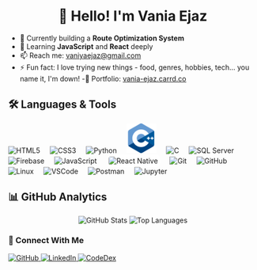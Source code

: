 <h1 align="center">👋 Hello! I'm Vania Ejaz</h1>

- 🔭 Currently building a **Route Optimization System** 
- 🌱 Learning **JavaScript** and **React** deeply
- 📫 Reach me: [vaniyaejaz@gmail.com](mailto:vaniyaejaz@gmail.com)
- ⚡ Fun fact: I love trying new things - food, genres, hobbies, tech... you name it, I'm down!
-📜 Portfolio: [vania-ejaz.carrd.co](https://vania-ejaz.carrd.co/)


## 🛠️ Languages & Tools
<p align="left">
     <img src="https://cdn.jsdelivr.net/gh/devicons/devicon/icons/html5/html5-original.svg" height="60" alt="HTML5" />
    <img width="12" />
    <img src="https://cdn.jsdelivr.net/gh/devicons/devicon/icons/css3/css3-original.svg" height="60" alt="CSS3" />
    <img width="12" />
    <img src="https://cdn.jsdelivr.net/gh/devicons/devicon/icons/python/python-original.svg" height="60" alt="Python" />
    <img width="12" />
  <img src="https://raw.githubusercontent.com/devicons/devicon/master/icons/cplusplus/cplusplus-original.svg" height="60"  alt="C++" height="40"/>
   <img width="12" />
 
  <img src="https://cdn.jsdelivr.net/gh/devicons/devicon/icons/c/c-original.svg" height="60" alt="C" />
    <img width="12" />
  <img src="https://www.svgrepo.com/show/303229/microsoft-sql-server-logo.svg" height="60"  alt="SQL Server" height="40"/>
   <img width="12" />
    <img src="https://cdn.jsdelivr.net/gh/devicons/devicon/icons/firebase/firebase-plain.svg" height="60" alt="Firebase" />
    <img width="12" />
    <img src="https://cdn.jsdelivr.net/gh/devicons/devicon/icons/javascript/javascript-original.svg" height="60" alt="JavaScript" />
    <img width="12" />
    <img src="https://cdn.jsdelivr.net/gh/devicons/devicon/icons/react/react-original.svg" height="60" alt="React Native" title="React Native" style="background:#fff;border-radius:8px;padding:4px;" />
    <img width="12" />
    <img src="https://cdn.jsdelivr.net/gh/devicons/devicon/icons/git/git-original.svg" height="60" alt="Git" />
    <img width="12" />
    <img src="https://skillicons.dev/icons?i=github" height="60" alt="GitHub" />
    <img width="12" />
    <img src="https://cdn.jsdelivr.net/gh/devicons/devicon/icons/linux/linux-original.svg" height="60" alt="Linux" />
    <img width="12" />
    <img src="https://cdn.jsdelivr.net/gh/devicons/devicon/icons/vscode/vscode-original.svg" height="60" alt="VSCode" />
    <img width="12" />
    <img src="https://cdn.jsdelivr.net/gh/devicons/devicon/icons/postman/postman-original.svg" height="60" alt="Postman" />
    <img width="12" />
    <img src="https://cdn.jsdelivr.net/gh/devicons/devicon/icons/jupyter/jupyter-original.svg" height="60" alt="Jupyter" />
    <img width="12" />
</p>


## 📊 GitHub Analytics

<div align="center">
  <img height="180em" src="https://github-readme-stats.vercel.app/api?username=VE-Vaniya&show_icons=true&theme=dark" alt="GitHub Stats" width="48%"/>
  <img height="180em" src="https://github-readme-stats.vercel.app/api/top-langs/?username=VE-Vaniya&layout=compact&theme=dark" alt="Top Languages" width="45%"/>
</div>


### 🚀 Connect With Me
<div align="left">
  <a href="https://github.com/VE-Vaniya" target="_blank">
    <img src="https://img.shields.io/badge/GitHub-100000?style=for-the-badge&logo=github&logoColor=white" alt="GitHub"/>
  </a>
  <a href="https://www.linkedin.com/in/vaniya-ejaz-968209293" target="_blank">
    <img src="https://img.shields.io/badge/LinkedIn-0077B5?style=for-the-badge&logo=linkedin&logoColor=white" alt="LinkedIn"/>
  </a>
  <a href="https://www.codedex.io/@titababes" target="_blank">
    <img src="https://img.shields.io/badge/CodeDex-FF6B00?style=for-the-badge&logo=codepen&logoColor=white" alt="CodeDex"/>
  </a>
</div>
